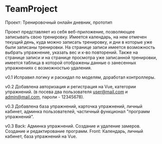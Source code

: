 # TeamProject
Проект: Тренировочный онлайн дневник, прототип

Проект представляет из себя веб-приложение, позволяющее записывать свою тренировку. Имеется календарь, на нем отмечен текущий день, куда можно записать тренировку, и дни в которые уже были записаны тренировки. На странице записи имеется возможность выбрать упражнение, указать вес и к-во повторений. Также на странице записи и на странице просмотра уже записанной тренировки, имеется таблица в которой отображены данные о занесенных упражнениях с возможностью удаления.

v0.1
Исправил логику и раскидал по моделям, доработал контроллеры.

v0.2
Добавлена авторизация и регистрация на Vue, категории упражнений. (в посева два пользователя user@mail.com и admin@mail.com, пароли - 12345678).

v0.3
Добавлена база упражнений, карточка упражнений, личный кабинет, админка пользователей, частичный функционал "программ упражнений".

v0.3
Back: Админка упражнений. Создание и удаление замеров. Создание и редактирование программ. Front: Календарь, личный кабинет, база упражнений на Vue. 
